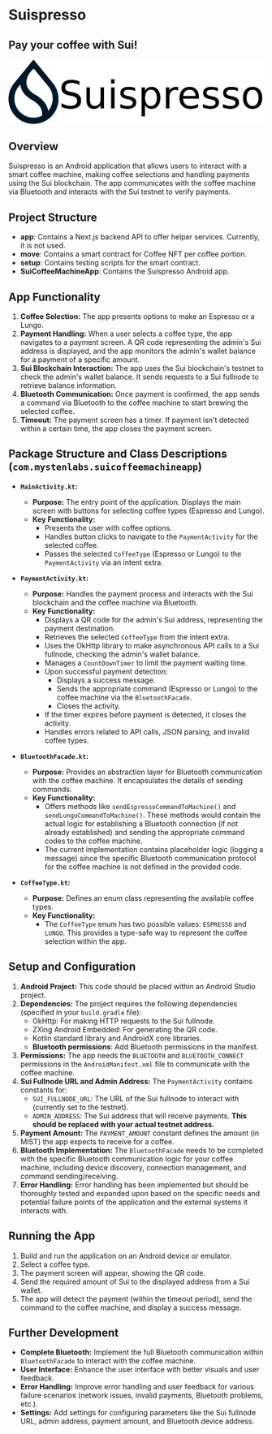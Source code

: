 
# Suispresso

## Pay your coffee with Sui!

![Suispresso](/SuiCoffeeMachineApp/app/src/main/res/drawable/suispresso_logo_ocean.png)

## Overview

Suispresso is an Android application that allows users to interact with a smart coffee machine, making coffee selections and handling payments using the Sui blockchain. The app communicates with the coffee machine via Bluetooth and interacts with the Sui testnet to verify payments.


## Project Structure

- **app**: Contains a Next.js backend API to offer helper services. Currently, it is not used.
- **move**: Contains a smart contract for Coffee NFT per coffee portion.
- **setup**: Contains testing scripts for the smart contract.
- **SuiCoffeeMachineApp**: Contains the Suispresso Android app.



## App Functionality

1. **Coffee Selection:** The app presents options to make an Espresso or a Lungo.
2. **Payment Handling:** When a user selects a coffee type, the app navigates to a payment screen. A QR code representing the admin's Sui address is displayed, and the app monitors the admin's wallet balance for a payment of a specific amount.
3. **Sui Blockchain Interaction:** The app uses the Sui blockchain's testnet to check the admin's wallet balance. It sends requests to a Sui fullnode to retrieve balance information.
4. **Bluetooth Communication:** Once payment is confirmed, the app sends a command via Bluetooth to the coffee machine to start brewing the selected coffee.
5. **Timeout:** The payment screen has a timer. If payment isn't detected within a certain time, the app closes the payment screen.

## Package Structure and Class Descriptions (`com.mystenlabs.suicoffeemachineapp`)

* **`MainActivity.kt`:**
    * **Purpose:** The entry point of the application. Displays the main screen with buttons for selecting coffee types (Espresso and Lungo).
    * **Key Functionality:**
        * Presents the user with coffee options.
        * Handles button clicks to navigate to the `PaymentActivity` for the selected coffee.
        * Passes the selected `CoffeeType` (Espresso or Lungo) to the `PaymentActivity` via an intent extra.

* **`PaymentActivity.kt`:**
    * **Purpose:** Handles the payment process and interacts with the Sui blockchain and the coffee machine via Bluetooth.
    * **Key Functionality:**
        * Displays a QR code for the admin's Sui address, representing the payment destination.
        * Retrieves the selected `CoffeeType` from the intent extra.
        * Uses the OkHttp library to make asynchronous API calls to a Sui fullnode, checking the admin's wallet balance.
        * Manages a `CountDownTimer` to limit the payment waiting time.
        * Upon successful payment detection:
            * Displays a success message.
            * Sends the appropriate command (Espresso or Lungo) to the coffee machine via the `BluetoothFacade`.
            * Closes the activity.
        * If the timer expires before payment is detected, it closes the activity.
        * Handles errors related to API calls, JSON parsing, and invalid coffee types.

* **`BluetoothFacade.kt`:**
    * **Purpose:** Provides an abstraction layer for Bluetooth communication with the coffee machine. It encapsulates the details of sending commands.
    * **Key Functionality:**
        * Offers methods like `sendEspressoCommandToMachine()` and `sendLungoCommandToMachine()`. These methods would contain the actual logic for establishing a Bluetooth connection (if not already established) and sending the appropriate command codes to the coffee machine.
        * The current implementation contains placeholder logic (logging a message) since the specific Bluetooth communication protocol for the coffee machine is not defined in the provided code.

* **`CoffeeType.kt`:**
    * **Purpose:** Defines an enum class representing the available coffee types.
    * **Key Functionality:**
        * The `CoffeeType` enum has two possible values: `ESPRESSO` and `LUNGO`. This provides a type-safe way to represent the coffee selection within the app.

## Setup and Configuration

1. **Android Project:** This code should be placed within an Android Studio project.
2. **Dependencies:** The project requires the following dependencies (specified in your `build.gradle` file):
    * OkHttp: For making HTTP requests to the Sui fullnode.
    * ZXing Android Embedded: For generating the QR code.
    * Kotlin standard library and AndroidX core libraries.
    * **Bluetooth permissions**: Add Bluetooth permissions in the manifest.
3. **Permissions:** The app needs the `BLUETOOTH` and `BLUETOOTH_CONNECT` permissions in the `AndroidManifest.xml` file to communicate with the coffee machine.
4. **Sui Fullnode URL and Admin Address:** The `PaymentActivity` contains constants for:
    * `SUI_FULLNODE_URL`: The URL of the Sui fullnode to interact with (currently set to the testnet).
    * `ADMIN_ADDRESS`: The Sui address that will receive payments. **This should be replaced with your actual testnet address.**
5. **Payment Amount:** The `PAYMENT_AMOUNT` constant defines the amount (in MIST) the app expects to receive for a coffee.
6. **Bluetooth Implementation:** The `BluetoothFacade` needs to be completed with the specific Bluetooth communication logic for your coffee machine, including device discovery, connection management, and command sending/receiving.
7. **Error Handling:** Error handling has been implemented but should be thoroughly tested and expanded upon based on the specific needs and potential failure points of the application and the external systems it interacts with.

## Running the App

1. Build and run the application on an Android device or emulator.
2. Select a coffee type.
3. The payment screen will appear, showing the QR code.
4. Send the required amount of Sui to the displayed address from a Sui wallet.
5. The app will detect the payment (within the timeout period), send the command to the coffee machine, and display a success message.

## Further Development

* **Complete Bluetooth:** Implement the full Bluetooth communication within `BluetoothFacade` to interact with the coffee machine.
* **User Interface:** Enhance the user interface with better visuals and user feedback.
* **Error Handling:** Improve error handling and user feedback for various failure scenarios (network issues, invalid payments, Bluetooth problems, etc.).
* **Settings:** Add settings for configuring parameters like the Sui fullnode URL, admin address, payment amount, and Bluetooth device address.